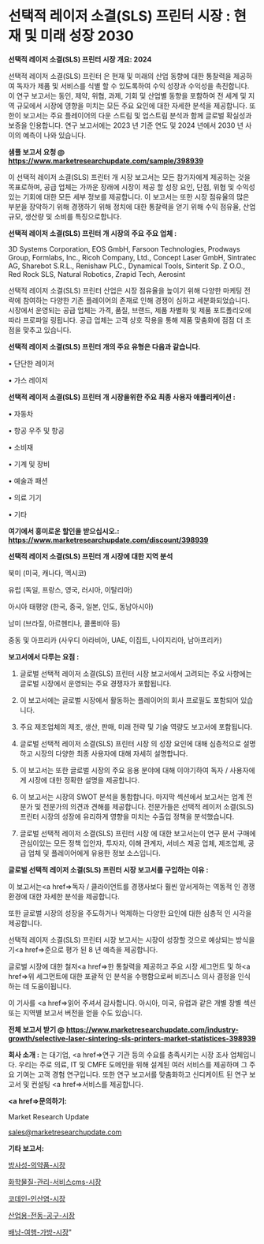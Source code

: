 # 선택적 레이저 소결(SLS) 프린터 시장 : 현재 및 미래 성장 2030

<strong>선택적 레이저 소결(SLS) 프린터 시장 개요: 2024</strong>

선택적 레이저 소결(SLS) 프린터 은 현재 및 미래의 산업 동향에 대한 통찰력을 제공하여 독자가 제품 및 서비스를 식별 할 수 있도록하여 수익 성장과 수익성을 촉진합니다. 이 연구 보고서는 동인, 제약, 위협, 과제, 기회 및 산업별 동향을 포함하여 전 세계 및 지역 규모에서 시장에 영향을 미치는 모든 주요 요인에 대한 자세한 분석을 제공합니다. 또한이 보고서는 주요 플레이어의 다운 스트림 및 업스트림 분석과 함께 글로벌 확실성과 보증을 인용합니다. 연구 보고서에는 2023 년 기준 연도 및 2024 년에서 2030 년 사이의 예측이 나와 있습니다.



<strong>샘플 보고서 요청 @ <a href=https://www.marketresearchupdate.com/sample/398939>https://www.marketresearchupdate.com/sample/398939</a></strong>

이 선택적 레이저 소결(SLS) 프린터 개 시장 보고서는 모든 참가자에게 제공하는 것을 목표로하며, 공급 업체는 가까운 장래에 시장이 제공 할 성장 요인, 단점, 위협 및 수익성있는 기회에 대한 모든 세부 정보를 제공합니다. 이 보고서는 또한 시장 점유율의 많은 부분을 장악하기 위해 경쟁하기 위해 정치에 대한 통찰력을 얻기 위해 수익 점유율, 산업 규모, 생산량 및 소비를 특징으로합니다.



<strong>선택적 레이저 소결(SLS) 프린터 개 시장의 주요 주요 업체 :</strong>

3D Systems Corporation, EOS GmbH, Farsoon Technologies, Prodways Group, Formlabs, Inc., Ricoh Company, Ltd., Concept Laser GmbH, Sintratec AG, Sharebot S.R.L., Renishaw PLC., Dynamical Tools, Sinterit Sp. Z O.O., Red Rock SLS, Natural Robotics, Zrapid Tech, Aerosint

선택적 레이저 소결(SLS) 프린터 산업은 시장 점유율을 높이기 위해 다양한 마케팅 전략에 참여하는 다양한 기존 플레이어의 존재로 인해 경쟁이 심하고 세분화되었습니다. 시장에서 운영되는 공급 업체는 가격, 품질, 브랜드, 제품 차별화 및 제품 포트폴리오에 따라 프로파일 링됩니다. 공급 업체는 고객 상호 작용을 통해 제품 맞춤화에 점점 더 초점을 맞추고 있습니다.



<strong>선택적 레이저 소결(SLS) 프린터 개의 주요 유형은 다음과 같습니다.</strong>

• 단단한 레이저

• 가스 레이저



<strong>선택적 레이저 소결(SLS) 프린터 개 시장을위한 주요 최종 사용자 애플리케이션 :</strong>

• 자동차

• 항공 우주 및 항공

• 소비재

• 기계 및 장비

• 예술과 패션

• 의료 기기

• 기타



<strong>여기에서 흥미로운 할인을 받으십시오.: <a href=https://www.marketresearchupdate.com/discount/398939>https://www.marketresearchupdate.com/discount/398939</a></strong>



<strong>선택적 레이저 소결(SLS) 프린터 개 시장에 대한 지역 분석</strong>

북미 (미국, 캐나다, 멕시코)

유럽 (독일, 프랑스, 영국, 러시아, 이탈리아)

아시아 태평양 (한국, 중국, 일본, 인도, 동남아시아)

남미 (브라질, 아르헨티나, 콜롬비아 등)

중동 및 아프리카 (사우디 아라비아, UAE, 이집트, 나이지리아, 남아프리카)



<strong>보고서에서 다루는 요점 :</strong>

1. 글로벌 선택적 레이저 소결(SLS) 프린터 시장 보고서에서 고려되는 주요 사항에는 글로벌 시장에서 운영되는 주요 경쟁자가 포함됩니다.

2. 이 보고서에는 글로벌 시장에서 활동하는 플레이어의 회사 프로필도 포함되어 있습니다.

3. 주요 제조업체의 제조, 생산, 판매, 미래 전략 및 기술 역량도 보고서에 포함됩니다.

4. 글로벌 선택적 레이저 소결(SLS) 프린터 시장 의 성장 요인에 대해 심층적으로 설명하고 시장의 다양한 최종 사용자에 대해 자세히 설명합니다.

5. 이 보고서는 또한 글로벌 시장의 주요 응용 분야에 대해 이야기하여 독자 / 사용자에게 시장에 대한 정확한 설명을 제공합니다.

6. 이 보고서는 시장의 SWOT 분석을 통합합니다. 마지막 섹션에서 보고서는 업계 전문가 및 전문가의 의견과 견해를 제공합니다. 전문가들은 선택적 레이저 소결(SLS) 프린터 시장의 성장에 유리하게 영향을 미치는 수출입 정책을 분석했습니다.

7. 글로벌 선택적 레이저 소결(SLS) 프린터 시장 에 대한 보고서는이 연구 문서 구매에 관심이있는 모든 정책 입안자, 투자자, 이해 관계자, 서비스 제공 업체, 제조업체, 공급 업체 및 플레이어에게 유용한 정보 소스입니다.



<strong>글로벌 선택적 레이저 소결(SLS) 프린터 시장 보고서를 구입하는 이유 :</strong>

이 보고서는<a href=>독자 / 클</a>라이언트를 경쟁사보다 훨씬 앞서게하는 역동적 인 경쟁 환경에 대한 자세한 분석을 제공합니다.

또한 글로벌 시장의 성장을 주도하거나 억제하는 다양한 요인에 대한 심층적 인 시각을 제공합니다.

선택적 레이저 소결(SLS) 프린터 시장 보고서는 시장이 성장할 것으로 예상되는 방식을 기<a href=>준으로</a> 평가 된 8 년 예측을 제공합니다.

글로벌 시장에 대한 철저<a href=>한 통찰력</a>을 제공하고 주요 시장 세그먼트 및 하<a href=>위 세그</a>먼트에 대한 포괄적 인 분석을 수행함으로써 비즈니스 의사 결정을 인식하는 데 도움이됩니다.

이 기사를 <a href=>읽어 주</a>셔서 감사합니다. 아시아, 미국, 유럽과 같은 개별 장별 섹션 또는 지역별 보고서 버전을 얻을 수도 있습니다.



<strong>전체 보고서 받기 @ <a href=https://www.marketresearchupdate.com/industry-growth/selective-laser-sintering-sls-printers-market-statistices-398939>https://www.marketresearchupdate.com/industry-growth/selective-laser-sintering-sls-printers-market-statistices-398939</a></strong>



<strong>회사 소개 :</strong>
는 대기업, <a href=>연구 기</a>관 등의 수요를 충족시키는 시장 조사 업체입니다. 우리는 주로 의료, IT 및 CMFE 도메인을 위해 설계된 여러 서비스를 제공하며 그 주요 기여는 고객 경험 연구입니다. 또한 연구 보고서를 맞춤화하고 신디케이트 된 연구 보고서 및 컨설팅 <a href=>서비</a>스를 제공합니다.



<strong><a href=>문의하기:</a></strong>

Market Research Update

sales@marketresearchupdate.com



<strong>기타 보고서:</strong>

<a href=https://www.linkedin.com/pulse/방사성-의약품-시장-현재-및-미래-성장-2029-isdailynews/>방사성-의약품-시장</a>

<a href=https://www.linkedin.com/pulse/화학물질-관리-서비스cms-시장-세분화-연구-및-목표-고객2029년-axkcf/>화학물질-관리-서비스cms-시장</a>

<a href=https://www.linkedin.com/pulse/코데인-인산염-시장-규모-및-성장-2023-isdailynews-mvlgf/>코데인-인산염-시장</a>

<a href=https://www.linkedin.com/pulse/산업용-전동-공구-시장-진입-전략-및-위험-평가2030년-consumer-connection-compendium-ana-vinxf/>산업용-전동-공구-시장</a>

<a href=https://www.linkedin.com/pulse/배낭-여행-가방-시장-경쟁-분석-및-성장-잠재력-2029-analytics-avenue-adventures-24-ana-expjf/>배낭-여행-가방-시장</a>"
